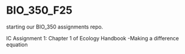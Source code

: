 # BIO_350_F25

starting our BIO_350 assignments repo.

IC Assignment 1: Chapter 1 of Ecology Handbook
-Making a difference equation
